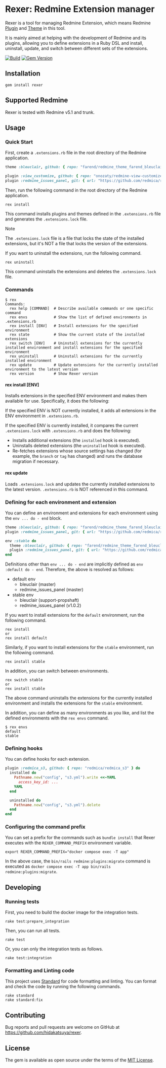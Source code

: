 # Rexer: Redmine Extension manager

Rexer is a tool for managing Redmine Extension, which means Redmine [Plugin](https://www.redmine.org/projects/redmine/wiki/Plugins) and [Theme](https://www.redmine.org/projects/redmine/wiki/Themes) in this tool.

It is mainly aimed at helping with the development of Redmine and its plugins, allowing you to define extensions in a Ruby DSL and install, uninstall, update, and switch between different sets of the extensions.

[![Build](https://github.com/hidakatsuya/rexer/actions/workflows/build.yml/badge.svg)](https://github.com/hidakatsuya/rexer/actions/workflows/build.yml)
[![Gem Version](https://badge.fury.io/rb/rexer.svg)](https://badge.fury.io/rb/rexer)

## Installation

```
gem install rexer
```

## Supported Redmine

Rexer is tested with Redmine v5.1 and trunk.

## Usage

### Quick Start

First, create a `.extensions.rb` file in the root directory of the Redmine application.

```ruby
theme :bleuclair, github: { repo: "farend/redmine_theme_farend_bleuclair", branch: "support-propshaft" }

plugin :view_customize, github: { repo: "onozaty/redmine-view-customize", tag: "v3.5.2" }
plugin :redmine_issues_panel, git: { url: "https://github.com/redmica/redmine_issues_panel", tag: "v1.0.2" }
```

Then, run the following command in the root directory of the Redmine application.

```
rex install
```

This command installs plugins and themes defined in the `.extensions.rb` file and generates the `.extensions.lock` file.

> [!NOTE]
> The `.extensions.lock` file is a file that locks the state of the installed extensions, but it's NOT a file that locks the version of the extensions.

If you want to uninstall the extensions, run the following command.

```
rex uninstall
```

This command uninstalls the extensions and deletes the `.extensions.lock` file.

### Commands

```
$ rex
Commands:
  rex help [COMMAND]  # Describe available commands or one specific command
  rex envs            # Show the list of defined environments in .extensions.rb
  rex install [ENV]   # Install extensions for the specified environment
  rex state           # Show the current state of the installed extensions
  rex switch [ENV]    # Uninstall extensions for the currently installed environment and install extensions for the specified environment
  rex uninstall       # Uninstall extensions for the currently installed environment
  rex update          # Update extensions for the currently installed environment to the latest version
  rex version         # Show Rexer version
```

#### rex install [ENV]

Installs extensions in the specified ENV environment and makes them available for use. Specifically, it does the following:

If the specified ENV is NOT currently installed, it adds all extensions in the ENV environment in `.extensions.rb`.

If the specified ENV is currently installed, it compares the current `.extensions.lock` with `.extensions.rb` and does the following:
* Installs additional extensions (the `installed` hook is executed).
* Uninstalls deleted extensions (the `uninstalled` hook is executed).
* Re-fetches extensions whose source settings has changed (for example, the `branch` or `tag` has changed) and runs the database migration if necessary.

#### rex update

Loads `.extensions.lock` and updates the currently installed extensions to the latest version. `.extensions.rb` is NOT referenced in this command.

### Defining for each environment and extension

You can define an environment and extensions for each environment using the `env ... do - end` block.

```ruby
theme :bleuclair, github: { repo: "farend/redmine_theme_farend_bleuclair" }
plugin :redmine_issues_panel, git: { url: "https://github.com/redmica/redmine_issues_panel" }

env :stable do
  theme :bleuclair, github: { repo: "farend/redmine_theme_farend_bleuclair", branch: "support-propshaft" }
  plugin :redmine_issues_panel, git: { url: "https://github.com/redmica/redmine_issues_panel", tag: "v1.0.2" }
end
```

Definitions other than `env ... do - end` are implicitly defined as `env :default do - end`. Therefore, the above is resolved as follows:

* default env
  * bleuclair (master)
  * redmine_issues_panel (master)
* stable env
  * bleuclair (support-propshaft)
  * redmine_issues_panel (v1.0.2)

If you want to install extensions for the `default` environment, run the following command.

```
rex install
or
rex install default
```

Similarly, if you want to install extensions for the `stable` environment, run the following command.

```
rex install stable
```

In addition, you can switch between environments.

```
rex switch stable
or
rex install stable
```

The above command uninstalls the extensions for the currently installed environment and installs the extensions for the `stable` environment.

In addition, you can define as many environments as you like, and list the defined environments with the `rex envs` command.

```
$ rex envs
default
stable
```

### Defining hooks

You can define hooks for each extension.

```ruby
plugin :redmica_s3, github: { repo: "redmica/redmica_s3" } do
  installed do
    Pathname.new("config", "s3.yml").write <<~YAML
      access_key_id: ...
    YAML
  end

  uninstalled do
    Pathname.new("config", "s3.yml").delete
  end
end
```

### Configuring the command prefix

You can set a prefix for the commands such as `bundle install` that Rexer executes with the `REXER_COMMAND_PREFIX` environment variable.

```
export REXER_COMMAND_PREFIX="docker compose exec -T app"
```

In the above case, the `bin/rails redmine:plugins:migrate` command is executed as `docker compose exec -T app bin/rails redmine:plugins:migrate`.

## Developing

### Running tests

First, you need to build the docker image for the integration tests.

```
rake test:prepare_integration
```

Then, you can run all tests.

```
rake test
```

Or, you can only the integration tests as follows.

```
rake test:integration
```

### Formatting and Linting code

This project uses [Standard](https://github.com/standardrb/standard) for code formatting and linting. You can format and check the code by running the following commands.

```
rake standard
rake standard:fix
```

## Contributing

Bug reports and pull requests are welcome on GitHub at https://github.com/hidakatsuya/rexer.

## License

The gem is available as open source under the terms of the [MIT License](https://opensource.org/licenses/MIT).
